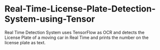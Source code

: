 # Real-Time-License-Plate-Detection-System-using-Tensor
Real Time Detection System uses TensorFlow as OCR and detects the License Plate of a moving car in Real Time and prints the number on the license plate as text.
